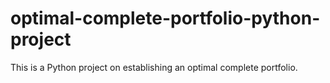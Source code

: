 # optimal-complete-portfolio-python-project
This is a Python project on establishing an optimal complete portfolio.
